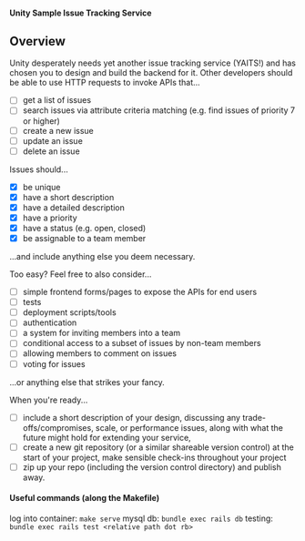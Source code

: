 #### Unity Sample Issue Tracking Service

## Overview
Unity desperately needs yet another issue tracking service (YAITS!) and has chosen you to design and
build the backend for it. Other developers should be able to use HTTP requests to invoke APIs that...

 - [ ] get a list of issues
 - [ ] search issues via attribute criteria matching (e.g. find issues of priority 7 or higher)
 - [ ] create a new issue
 - [ ] update an issue
 - [ ] delete an issue

Issues should...
 - [x] be unique
 - [x] have a short description
 - [x] have a detailed description
 - [x] have a priority
 - [x] have a status (e.g. open, closed)
 - [x] be assignable to a team member

...and include anything else you deem necessary.

Too easy? Feel free to also consider...
 -  [ ] simple frontend forms/pages to expose the APIs for end users
 -  [ ] tests
 -  [ ] deployment scripts/tools
 -  [ ] authentication
 -  [ ] a system for inviting members into a team
 -  [ ] conditional access to a subset of issues by non-team members
 -  [ ] allowing members to comment on issues
 -  [ ] voting for issues

...or anything else that strikes your fancy.

When you're ready...
 - [ ] include a short description of your design, discussing any trade-offs/compromises, scale, or
performance issues, along with what the future might hold for extending your service,
 - [ ] create a new git repository (or a similar shareable version control) at the start of your project,
make sensible check-ins throughout your project
 - [ ] zip up your repo (including the version control directory) and publish away.

#### Useful commands (along the Makefile)
log into container: `make serve` 
mysql db: `bundle exec rails db`
testing: `bundle exec rails test <relative path dot rb>`

